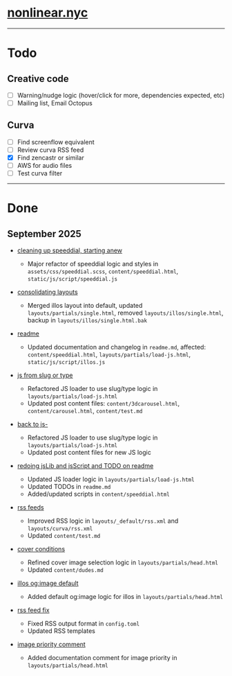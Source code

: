 # [nonlinear.nyc](https://nonlinear.nyc)

---

# Todo

## Creative code

- [ ] Warning/nudge logic (hover/click for more, dependencies expected, etc)
- [ ] Mailing list, Email Octopus

## Curva 

- [ ] Find screenflow equivalent
- [ ] Review curva RSS feed
- [x] Find zencastr or similar
- [ ] AWS for audio files
- [ ] Test curva filter

---

# Done

## September 2025

- [cleaning up speeddial, starting anew](https://github.com/nonlinear/nonlinear.github.io/commit/0f67835)
	- Major refactor of speeddial logic and styles in `assets/css/speeddial.scss`, `content/speeddial.html`, `static/js/script/speeddial.js`

- [consolidating layouts](https://github.com/nonlinear/nonlinear.github.io/commit/48d44f1)
	- Merged illos layout into default, updated `layouts/partials/single.html`, removed `layouts/illos/single.html`, backup in `layouts/illos/single.html.bak`

- [readme](https://github.com/nonlinear/nonlinear.github.io/commit/9812dfb)
	- Updated documentation and changelog in `readme.md`, affected: `content/speeddial.html`, `layouts/partials/load-js.html`, `static/js/script/illos.js`

- [js from slug or type](https://github.com/nonlinear/nonlinear.github.io/commit/a2f567d)
	- Refactored JS loader to use slug/type logic in `layouts/partials/load-js.html`
	- Updated post content files: `content/3dcarousel.html`, `content/carousel.html`, `content/test.md`

- [back to js-](https://github.com/nonlinear/nonlinear.github.io/commit/a2f567d)
	- Refactored JS loader to use slug/type logic in `layouts/partials/load-js.html`
	- Updated post content files for new JS logic

- [redoing jsLib and jsScript and TODO on readme](https://github.com/nonlinear/nonlinear.github.io/commit/17d5165)
	- Updated JS loader logic in `layouts/partials/load-js.html`
	- Updated TODOs in `readme.md`
	- Added/updated scripts in `content/speeddial.html`

- [rss feeds](https://github.com/nonlinear/nonlinear.github.io/commit/02c0970)
	- Improved RSS logic in `layouts/_default/rss.xml` and `layouts/curva/rss.xml`
	- Updated `content/test.md`

- [cover conditions](https://github.com/nonlinear/nonlinear.github.io/commit/344932b)
	- Refined cover image selection logic in `layouts/partials/head.html`
	- Updated `content/dudes.md`

- [illos og:image default](https://github.com/nonlinear/nonlinear.github.io/commit/523d1ef)
	- Added default og:image logic for illos in `layouts/partials/head.html`

- [rss feed fix](https://github.com/nonlinear/nonlinear.github.io/commit/a870824)
	- Fixed RSS output format in `config.toml`
	- Updated RSS templates

- [image priority comment](https://github.com/nonlinear/nonlinear.github.io/commit/d201d0a)
	- Added documentation comment for image priority in `layouts/partials/head.html`

